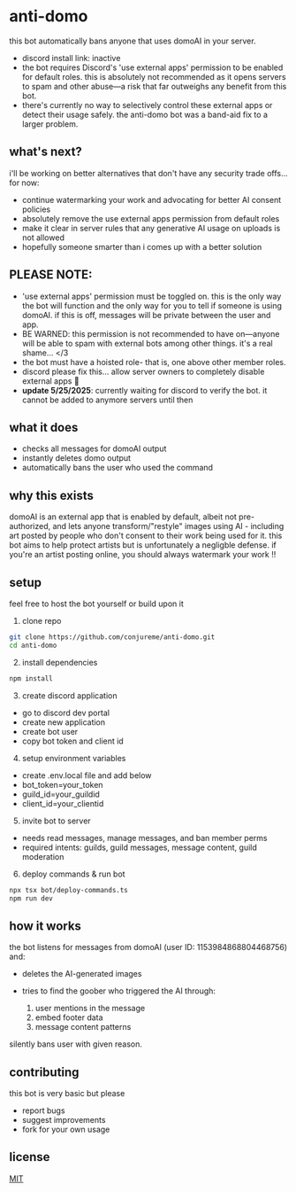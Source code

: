 # anti-domo

this bot automatically bans anyone that uses domoAI in your server.

- discord install link: inactive
- the bot requires Discord's 'use external apps' permission to be enabled for default roles. this is absolutely not recommended as it opens servers to spam and other abuse—a risk that far outweighs any benefit from this bot.
- there's currently no way to selectively control these external apps or detect their usage safely. the anti-domo bot was a band-aid fix to a larger problem.

## what's next?

i'll be working on better alternatives that don't have any security trade offs... for now:
- continue watermarking your work and advocating for better AI consent policies
- absolutely remove the use external apps permission from default roles
- make it clear in server rules that any generative AI usage on uploads is not allowed
- hopefully someone smarter than i comes up with a better solution

## PLEASE NOTE:

- 'use external apps' permission must be toggled on. this is the only way the bot will function and the only way for you to tell if someone is using domoAI. if this is off, messages will be private between the user and app.
- BE WARNED: this permission is not recommended to have on—anyone will be able to spam with external bots among other things. it's a real shame... </3
- the bot must have a hoisted role- that is, one above other member roles.
- discord please fix this... allow server owners to completely disable external apps 🥺
- **update 5/25/2025**: currently waiting for discord to verify the bot. it cannot be added to anymore servers until then

## what it does

- checks all messages for domoAI output
- instantly deletes domo output
- automatically bans the user who used the command

## why this exists

domoAI is an external app that is enabled by default, albeit not pre-authorized, and lets anyone transform/"restyle" images using AI - including art posted by people who don't consent to their work being used for it. this bot aims to help protect artists but is unfortunately a negligble defense. if you're an artist posting online, you should always watermark your work !!

## setup

feel free to host the bot yourself or build upon it

1. clone repo

```bash
git clone https://github.com/conjureme/anti-domo.git
cd anti-domo
```

2. install dependencies

```bash
npm install
```

3. create discord application

- go to discord dev portal
- create new application
- create bot user
- copy bot token and client id

4. setup environment variables

- create .env.local file and add below
- bot_token=your_token
- guild_id=your_guildid
- client_id=your_clientid

5. invite bot to server

- needs read messages, manage messages, and ban member perms
- required intents: guilds, guild messages, message content, guild moderation

6. deploy commands & run bot

```bash
npx tsx bot/deploy-commands.ts
npm run dev
```

## how it works

the bot listens for messages from domoAI (user ID: 1153984868804468756) and:

- deletes the AI-generated images
- tries to find the goober who triggered the AI through:

  1. user mentions in the message
  2. embed footer data
  3. message content patterns

silently bans user with given reason.

## contributing

this bot is very basic but please

- report bugs
- suggest improvements
- fork for your own usage

## license

[MIT](LICENSE)
